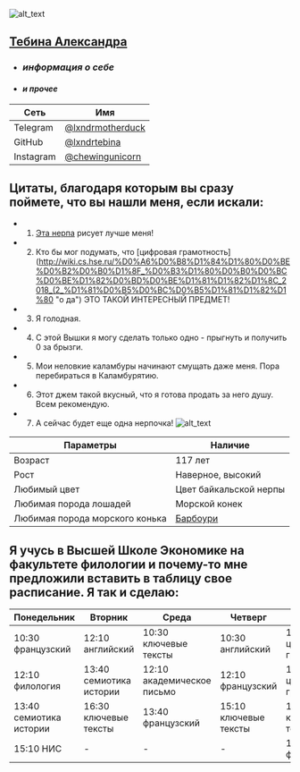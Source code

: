  ![alt_text](http://www.80daysandcounting.com/wp-content/uploads/2014/10/uzfq56hmA84-1024x682.jpg)
## [Тебина Александра](https://moiarussia.ru/wp-content/uploads/2015/09/34536_1000-e1441643968889.jpg "байкальская нерпа")
* ### *информация о себе* 
* #### *и прочее*
| Сеть | Имя |
| --- | --- |
| Telegram | [@lxndrmotherduck](https://t.me/lxndrmotherduck) |
| GitHub | [@lxndrtebina](https://github.com/lxndrtebina) |
| Instagram | [@chewingunicorn](https://www.instagram.com/chewingunicorn/) |
## Цитаты, благодаря которым вы сразу поймете, что вы нашли меня, если искали:
* 1. [Эта нерпа](https://www.youtube.com/watch?v=6kSUoBtXhs8 "вот эта") рисует лучше меня!
* 2. Кто бы мог подумать, что [цифровая грамотность](http://wiki.cs.hse.ru/%D0%A6%D0%B8%D1%84%D1%80%D0%BE%D0%B2%D0%B0%D1%8F_%D0%B3%D1%80%D0%B0%D0%BC%D0%BE%D1%82%D0%BD%D0%BE%D1%81%D1%82%D1%8C_2018_(2_%D1%81%D0%B5%D0%BC%D0%B5%D1%81%D1%82%D1%80 "о да") ЭТО ТАКОЙ ИНТЕРЕСНЫЙ ПРЕДМЕТ!
* 3. Я голодная.
* 4. С этой Вышки я могу сделать только одно - прыгнуть и получить 0 за брызги.
* 5. Мои неловкие каламбуры начинают смущать даже меня. Пора перебираться в Каламбурятию.
* 6. Этот джем такой вкусный, что я готова продать за него душу. Всем рекомендую.
* 7. А сейчас будет еще одна нерпочка!
 ![alt_text](http://cdn.tvc.ru/pictures/o/190/912.jpg "я предупреждала")

| Параметры  | Наличие |
| --- | --- |
| Возраст | 117 лет  |
| Рост | Наверное, высокий |
| Любимый цвет | Цвет байкальской нерпы |
| Любимая порода лошадей | Морской конек |
| Любимая порода морского конька | [Барбоури](https://ru.wikipedia.org/wiki/Hippocampus_barbouri "вот он") |
## Я учусь в Высшей Школе Экономике на факультете филологии и почему-то мне предложили вставить в таблицу свое расписание. Я так и сделаю:
| Понедельник  | Вторник | Среда | Четверг | Пятница |
| --- | --- | --- | --- | --- |
| 10:30 французский | 12:10 английский  | 10:30 ключевые тексты | 10:30 английский | 10:30 цифровая грамотность |
| 12:10 филология | 13:40 семиотика истории  | 12:10 академическое письмо | 12:10 французский | 12:10 цифровая грамотность |
| 13:40 семиотика истории | 16:30 ключевые тексты | 13:40 французский | 15:10 ключевые тексты | 13:40 ключевые тексты |
| 15:10 НИС | - | - | - | 15:10 филология |
